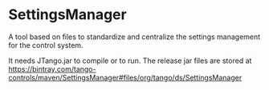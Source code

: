 # SettingsManager
A tool based on files to standardize and centralize the settings management for the control system.

It needs JTango.jar to compile or to run.
The release jar files are stored at
   https://bintray.com/tango-controls/maven/SettingsManager#files/org/tango/ds/SettingsManager